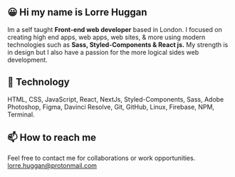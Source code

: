 ## 😀 Hi my name is Lorre Huggan

Im a self taught **Front-end web developer** based in London.
I focused on creating high end apps, web apps, web sites, & more using
modern technologies such as **Sass, Styled-Components & React js.** My strength is in design but
I also have a passion for the more logical sides web development.

## 💾 Technology

HTML, CSS, JavaScript, React, NextJs, Styled-Components, Sass, Adobe Photoshop, Figma, Davinci Resolve,
Git, GitHub, Linux, Firebase, NPM, Terminal.

## 📫 How to reach me

Feel free to contact me for collaborations or work opportunities.
lorre.huggan@protonmail.com

<!--
**lorre-huggan/lorre-huggan** is a ✨ _special_ ✨ repository because its `README.md` (this file) appears on your GitHub profile.

Here are some ideas to get you started:

- 🔭 I’m currently working on ...
- 🌱 I’m currently learning ...
- 👯 I’m looking to collaborate on ...
- 🤔 I’m looking for help with ...
- 💬 Ask me about ...
- 📫 How to reach me: ...
- 😄 Pronouns: ...
- ⚡ Fun fact: ...
-->
